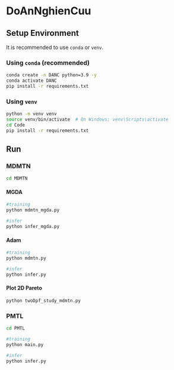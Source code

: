 # DoAnNghienCuu

## Setup Environment

It is recommended to use `conda` or `venv`.

### Using `conda` (recommended)

```bash
conda create -n DANC python=3.9 -y
conda activate DANC
pip install -r requirements.txt
```

### Using `venv`
```bash
python -m venv venv
source venv/bin/activate  # On Windows: venv\Scripts\activate
cd Code
pip install -r requirements.txt
```
## Run
### MDMTN
```bash
cd MDMTN
```
#### MGDA
```bash
#training
python mdmtn_mgda.py

#infer
python infer_mgda.py
```
#### Adam
```bash
#training
python mdmtn.py

#infer
python infer.py
```
#### Plot 2D Pareto
```bash
python twoDpf_study_mdmtn.py
```
### PMTL
```bash
cd PMTL
```
```bash
#training
python main.py

#infer
python infer.py
```